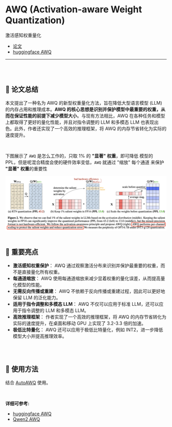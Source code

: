 # AWQ (Activation-aware Weight Quantization)

激活感知权重量化

- [论文](https://arxiv.org/abs/2306.00978)
- [huggingface AWQ](https://huggingface.co/docs/transformers/v4.36.1/zh/main_classes/quantization)


--- 

<br>
<br>


## 📝 论文总结

本文提出了一种名为 AWQ 的新型权重量化方法，旨在降低大型语言模型 (LLM) 的内存占用和推理成本。**AWQ 的核心思想是识别并保护模型中最重要的权重，从而在保证性能的前提下减少模型大小**。与现有方法相比，AWQ 在各种任务和模型上都取得了更好的量化性能，并且对指令调整的 LLM 和多模态 LLM 也表现出色。此外，作者还实现了一个高效的推理框架，将 AWQ 的内存节省转化为实际的速度提升。

<br>

下图展示了 `AWQ` 是怎么工作的，只取 1% 的 **"显著" 权重**，即可降低 模型的 PPL，但是呢混合精度会使的硬件效率变低，`AWQ` 就通过 "缩放" 每个通道 来保护 **"显著" 权重**的重要性 

<img src='/NLP review/assets/awq.png'>

<br>
<br>


## 🌟 重要亮点

* **激活感知权重保护**： AWQ 通过观察激活分布来识别并保护最重要的权重，而不是直接量化所有权重。
* **每通道缩放**： AWQ 使用每通道缩放来减少显着权重的量化误差，从而提高量化模型的性能。
* **无需反向传播或重建**： AWQ 不依赖于反向传播或重建过程，因此可以更好地保留 LLM 的泛化能力。
* **适用于指令调整和多模态 LLM**： AWQ 不仅可以应用于标准 LLM，还可以应用于指令调整的 LLM 和多模态 LLM。
* **高效推理框架**： 作者实现了一个高效的推理框架，将 AWQ 的内存节省转化为实际的速度提升，在桌面和移动 GPU 上实现了 3.2-3.3 倍的加速。
* **极低比特量化**： AWQ 还可以应用于极低比特量化，例如 INT2，进一步降低模型大小并提高推理效率。


<br>
<br>


## 🔨 使用方法

结合 [AutoAWQ](https://github.com/casper-hansen/AutoAWQ) 使用。

<br>

**详细可参考:**

- [huggingface AWQ](https://huggingface.co/docs/transformers/v4.36.1/zh/main_classes/quantization)
- [Qwen2 AWQ](https://qwen.readthedocs.io/zh-cn/latest/quantization/awq.html)